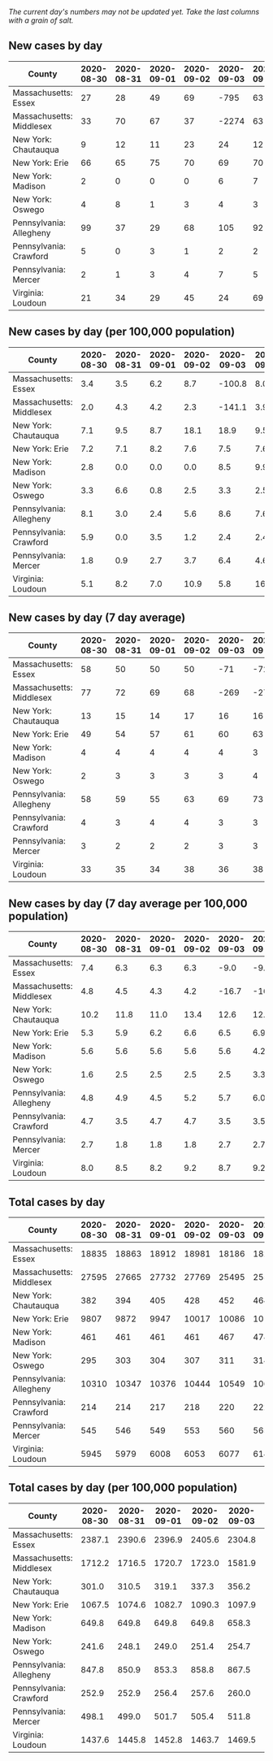 _The current day's numbers may not be updated yet. Take the last columns with a grain of salt._
## New cases by day

| County | 2020-08-30 | 2020-08-31 | 2020-09-01 | 2020-09-02 | 2020-09-03 | 2020-09-04 | 2020-09-05 |
| --- | --- | --- | --- | --- | --- | --- | --- |
| Massachusetts: Essex | 27 | 28 | 49 | 69 | -795 | 63 |  |
| Massachusetts: Middlesex | 33 | 70 | 67 | 37 | -2274 | 63 |  |
| New York: Chautauqua | 9 | 12 | 11 | 23 | 24 | 12 |  |
| New York: Erie | 66 | 65 | 75 | 70 | 69 | 70 |  |
| New York: Madison | 2 | 0 | 0 | 0 | 6 | 7 |  |
| New York: Oswego | 4 | 8 | 1 | 3 | 4 | 3 |  |
| Pennsylvania: Allegheny | 99 | 37 | 29 | 68 | 105 | 92 |  |
| Pennsylvania: Crawford | 5 | 0 | 3 | 1 | 2 | 2 |  |
| Pennsylvania: Mercer | 2 | 1 | 3 | 4 | 7 | 5 |  |
| Virginia: Loudoun | 21 | 34 | 29 | 45 | 24 | 69 |  |

## New cases by day (per 100,000 population)

| County | 2020-08-30 | 2020-08-31 | 2020-09-01 | 2020-09-02 | 2020-09-03 | 2020-09-04 | 2020-09-05 |
| --- | --- | --- | --- | --- | --- | --- | --- |
| Massachusetts: Essex | 3.4 | 3.5 | 6.2 | 8.7 | -100.8 | 8.0 |  |
| Massachusetts: Middlesex | 2.0 | 4.3 | 4.2 | 2.3 | -141.1 | 3.9 |  |
| New York: Chautauqua | 7.1 | 9.5 | 8.7 | 18.1 | 18.9 | 9.5 |  |
| New York: Erie | 7.2 | 7.1 | 8.2 | 7.6 | 7.5 | 7.6 |  |
| New York: Madison | 2.8 | 0.0 | 0.0 | 0.0 | 8.5 | 9.9 |  |
| New York: Oswego | 3.3 | 6.6 | 0.8 | 2.5 | 3.3 | 2.5 |  |
| Pennsylvania: Allegheny | 8.1 | 3.0 | 2.4 | 5.6 | 8.6 | 7.6 |  |
| Pennsylvania: Crawford | 5.9 | 0.0 | 3.5 | 1.2 | 2.4 | 2.4 |  |
| Pennsylvania: Mercer | 1.8 | 0.9 | 2.7 | 3.7 | 6.4 | 4.6 |  |
| Virginia: Loudoun | 5.1 | 8.2 | 7.0 | 10.9 | 5.8 | 16.7 |  |

## New cases by day (7 day average)

| County | 2020-08-30 | 2020-08-31 | 2020-09-01 | 2020-09-02 | 2020-09-03 | 2020-09-04 | 2020-09-05 |
| --- | --- | --- | --- | --- | --- | --- | --- |
| Massachusetts: Essex | 58 | 50 | 50 | 50 | -71 | -72 |  |
| Massachusetts: Middlesex | 77 | 72 | 69 | 68 | -269 | -272 |  |
| New York: Chautauqua | 13 | 15 | 14 | 17 | 16 | 16 |  |
| New York: Erie | 49 | 54 | 57 | 61 | 60 | 63 |  |
| New York: Madison | 4 | 4 | 4 | 4 | 4 | 3 |  |
| New York: Oswego | 2 | 3 | 3 | 3 | 3 | 4 |  |
| Pennsylvania: Allegheny | 58 | 59 | 55 | 63 | 69 | 73 |  |
| Pennsylvania: Crawford | 4 | 3 | 4 | 4 | 3 | 3 |  |
| Pennsylvania: Mercer | 3 | 2 | 2 | 2 | 3 | 3 |  |
| Virginia: Loudoun | 33 | 35 | 34 | 38 | 36 | 38 |  |

## New cases by day (7 day average per 100,000 population)

| County | 2020-08-30 | 2020-08-31 | 2020-09-01 | 2020-09-02 | 2020-09-03 | 2020-09-04 | 2020-09-05 |
| --- | --- | --- | --- | --- | --- | --- | --- |
| Massachusetts: Essex | 7.4 | 6.3 | 6.3 | 6.3 | -9.0 | -9.1 |  |
| Massachusetts: Middlesex | 4.8 | 4.5 | 4.3 | 4.2 | -16.7 | -16.9 |  |
| New York: Chautauqua | 10.2 | 11.8 | 11.0 | 13.4 | 12.6 | 12.6 |  |
| New York: Erie | 5.3 | 5.9 | 6.2 | 6.6 | 6.5 | 6.9 |  |
| New York: Madison | 5.6 | 5.6 | 5.6 | 5.6 | 5.6 | 4.2 |  |
| New York: Oswego | 1.6 | 2.5 | 2.5 | 2.5 | 2.5 | 3.3 |  |
| Pennsylvania: Allegheny | 4.8 | 4.9 | 4.5 | 5.2 | 5.7 | 6.0 |  |
| Pennsylvania: Crawford | 4.7 | 3.5 | 4.7 | 4.7 | 3.5 | 3.5 |  |
| Pennsylvania: Mercer | 2.7 | 1.8 | 1.8 | 1.8 | 2.7 | 2.7 |  |
| Virginia: Loudoun | 8.0 | 8.5 | 8.2 | 9.2 | 8.7 | 9.2 |  |

## Total cases by day

| County | 2020-08-30 | 2020-08-31 | 2020-09-01 | 2020-09-02 | 2020-09-03 | 2020-09-04 | 2020-09-05 |
| --- | --- | --- | --- | --- | --- | --- | --- |
| Massachusetts: Essex | 18835 | 18863 | 18912 | 18981 | 18186 | 18249 |  |
| Massachusetts: Middlesex | 27595 | 27665 | 27732 | 27769 | 25495 | 25558 |  |
| New York: Chautauqua | 382 | 394 | 405 | 428 | 452 | 464 |  |
| New York: Erie | 9807 | 9872 | 9947 | 10017 | 10086 | 10156 |  |
| New York: Madison | 461 | 461 | 461 | 461 | 467 | 474 |  |
| New York: Oswego | 295 | 303 | 304 | 307 | 311 | 314 |  |
| Pennsylvania: Allegheny | 10310 | 10347 | 10376 | 10444 | 10549 | 10641 |  |
| Pennsylvania: Crawford | 214 | 214 | 217 | 218 | 220 | 222 |  |
| Pennsylvania: Mercer | 545 | 546 | 549 | 553 | 560 | 565 |  |
| Virginia: Loudoun | 5945 | 5979 | 6008 | 6053 | 6077 | 6146 |  |

## Total cases by day (per 100,000 population)

| County | 2020-08-30 | 2020-08-31 | 2020-09-01 | 2020-09-02 | 2020-09-03 | 2020-09-04 | 2020-09-05 |
| --- | --- | --- | --- | --- | --- | --- | --- |
| Massachusetts: Essex | 2387.1 | 2390.6 | 2396.9 | 2405.6 | 2304.8 | 2312.8 |  |
| Massachusetts: Middlesex | 1712.2 | 1716.5 | 1720.7 | 1723.0 | 1581.9 | 1585.8 |  |
| New York: Chautauqua | 301.0 | 310.5 | 319.1 | 337.3 | 356.2 | 365.6 |  |
| New York: Erie | 1067.5 | 1074.6 | 1082.7 | 1090.3 | 1097.9 | 1105.5 |  |
| New York: Madison | 649.8 | 649.8 | 649.8 | 649.8 | 658.3 | 668.2 |  |
| New York: Oswego | 241.6 | 248.1 | 249.0 | 251.4 | 254.7 | 257.1 |  |
| Pennsylvania: Allegheny | 847.8 | 850.9 | 853.3 | 858.8 | 867.5 | 875.0 |  |
| Pennsylvania: Crawford | 252.9 | 252.9 | 256.4 | 257.6 | 260.0 | 262.3 |  |
| Pennsylvania: Mercer | 498.1 | 499.0 | 501.7 | 505.4 | 511.8 | 516.3 |  |
| Virginia: Loudoun | 1437.6 | 1445.8 | 1452.8 | 1463.7 | 1469.5 | 1486.2 |  |
